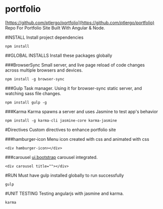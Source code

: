 # portfolio
[https://github.com/ptlergo/portfolio](https://github.com/ptlergo/portfolio) Repo For Portfolio Site Built With Angular & Node.

#INSTALL
Install project dependencies
```
npm install
```

##GLOBAL INSTALLS
Install these packages globally

###BrowserSync
Small server, and live page reload of code changes across multiple browsers and devices.
```
npm install -g browser-sync
```

###Gulp
Task manager. Using it for browser-sync static server, and watching sass file changes.
```
npm install gulp -g
```

###Karma
Karma spawns a server and uses Jasmine to test app's behavior
```
npm install -g karma-cli jasmine-core karma-jasmine
```

#Directives
Custom directives to enhance portfolio site

###hamburger-icon
Menu icon created with css and animated with css
```
<div hamburger-icon></div>
```

###carousel
[ui.bootstrap](https://angular-ui.github.io/bootstrap/) carousel integrated.
```
<div carousel title=""></div>
```
#RUN
Must have gulp installed globally to run successfully
```
gulp
```

#UNIT TESTING
Testing angularjs with jasmine and karma.
```
karma
```
